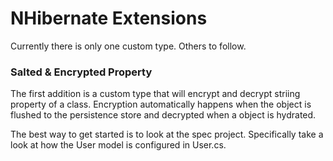 NHibernate Extensions
=====================

Currently there is only one custom type. Others to follow.


### Salted & Encrypted Property ###

  The first addition is a custom type that will encrypt and decrypt striing property of a class. Encryption automatically
happens when the object is flushed to the persistence store and decrypted when a object is hydrated.

The best way to get started is to look at the spec project. Specifically take a look at how the User model is configured in User.cs.
